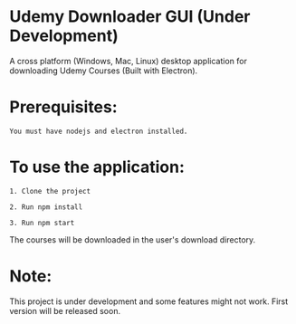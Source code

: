 # Udemy Downloader GUI (Under Development)
A cross platform (Windows, Mac, Linux) desktop application for downloading Udemy Courses (Built with Electron).

# Prerequisites:
```
You must have nodejs and electron installed.
```

# To use the application:
```
1. Clone the project
```
```
2. Run npm install 
```
```
3. Run npm start
```


The courses will be downloaded in the user's download directory.



# Note: 
This project is  under development and some features might not work. First version will be released soon.

 

